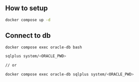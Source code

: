 ## How to setup
```sh
docker compose up -d
```

## Connect to db
```sh
docker compose exec oracle-db bash

sqlplus system/<ORACLE_PWD>

// or

docker compose exec oracle-db sqlplus system/<ORACLE_PWD>
```